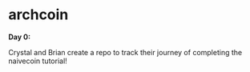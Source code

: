 # archcoin
**Day 0:**

Crystal and Brian create a repo to track their journey of completing the naivecoin tutorial!